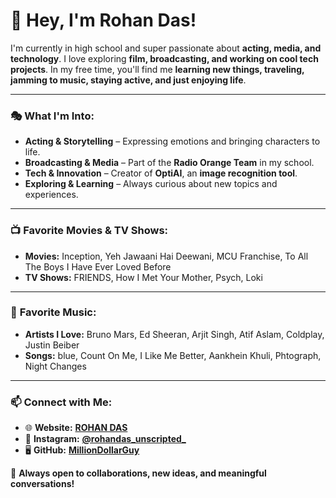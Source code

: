 # **👋 Hey, I'm Rohan Das!**

I'm currently in high school and super passionate about **acting, media, and technology**. I love exploring **film, broadcasting, and working on cool tech projects**. In my free time, you'll find me **learning new things, traveling, jamming to music, staying active, and just enjoying life**.

---

### 🎭 **What I'm Into:**
- **Acting & Storytelling** – Expressing emotions and bringing characters to life.
- **Broadcasting & Media** – Part of the **Radio Orange Team** in my school.
- **Tech & Innovation** – Creator of **OptiAI**, an **image recognition tool**.
- **Exploring & Learning** – Always curious about new topics and experiences.

---

### 📺 **Favorite Movies & TV Shows:**
- **Movies:** Inception, Yeh Jawaani Hai Deewani, MCU Franchise, To All The Boys I Have Ever Loved Before
- **TV Shows:** FRIENDS, How I Met Your Mother, Psych, Loki

---

### 🎵 **Favorite Music:**
- **Artists I Love:** Bruno Mars, Ed Sheeran, Arjit Singh, Atif Aslam, Coldplay, Justin Beiber
- **Songs:** blue, Count On Me, I Like Me Better, Aankhein Khuli, Phtograph, Night Changes

---

### 📫 **Connect with Me:**
- 🌐 **Website:** [**ROHAN DAS**](https://sites.google.com/view/rohandas1254/)
- 📸 **Instagram:** [**@rohandas_unscripted_**](https://www.instagram.com/rohandas_unscripted_)
- 🖥️ **GitHub:** [**MillionDollarGuy**](https://github.com/MillionDollarGuy)

💬 **Always open to collaborations, new ideas, and meaningful conversations!**

